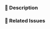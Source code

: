 <!--
Thank you for submitting a pull request!

Please verify that:
* [ ] Code is up-to-date with the `main` branch.
* [ ] You've successfully built the project locally.
* [ ] There are new or updated unit tests validating the change.

Refer to CONTRIBUTING.md for more details.
-->

### :pencil: Description

### :link: Related Issues
